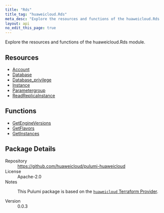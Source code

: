 ```yaml
---
title: "Rds"
title_tag: "huaweicloud.Rds"
meta_desc: "Explore the resources and functions of the huaweicloud.Rds module."
layout: api
no_edit_this_page: true
---
```


<!-- WARNING: this file was generated by Pulumi Docs Generator. -->
<!-- Do not edit by hand unless you're certain you know what you are doing! -->

Explore the resources and functions of the huaweicloud.Rds module.

<h2 id="resources">Resources</h2>
<ul class="api">
    <li><a href="account" title="Account"><span class="api-symbol api-symbol--resource"></span>Account</a></li>
    <li><a href="database" title="Database"><span class="api-symbol api-symbol--resource"></span>Database</a></li>
    <li><a href="database_privilege" title="Database_privilege"><span class="api-symbol api-symbol--resource"></span>Database_privilege</a></li>
    <li><a href="instance" title="Instance"><span class="api-symbol api-symbol--resource"></span>Instance</a></li>
    <li><a href="parametergroup" title="Parametergroup"><span class="api-symbol api-symbol--resource"></span>Parametergroup</a></li>
    <li><a href="readreplicainstance" title="ReadReplicaInstance"><span class="api-symbol api-symbol--resource"></span>ReadReplicaInstance</a></li>
</ul>

<h2 id="functions">Functions</h2>
<ul class="api">
    <li><a href="getengineversions" title="GetEngineVersions"><span class="api-symbol api-symbol--function"></span>GetEngineVersions</a></li>
    <li><a href="getflavors" title="GetFlavors"><span class="api-symbol api-symbol--function"></span>GetFlavors</a></li>
    <li><a href="getinstances" title="GetInstances"><span class="api-symbol api-symbol--function"></span>GetInstances</a></li>
</ul>

<h2 id="package-details">Package Details</h2>
<dl class="package-details">
	<dt>Repository</dt>
	<dd><a href="https://github.com/huaweicloud/pulumi-huaweicloud">https://github.com/huaweicloud/pulumi-huaweicloud</a></dd>
	<dt>License</dt>
	<dd>Apache-2.0</dd>
	<dt>Notes</dt>
	<dd><p>This Pulumi package is based on the <a href="https://github.com/huaweicloud/terraform-provider-huaweicloud"><code>huaweicloud</code> Terraform Provider</a>.</p>
</dd>
	<dt>Version</dt>
	<dd>0.0.3</dd>
</dl>


